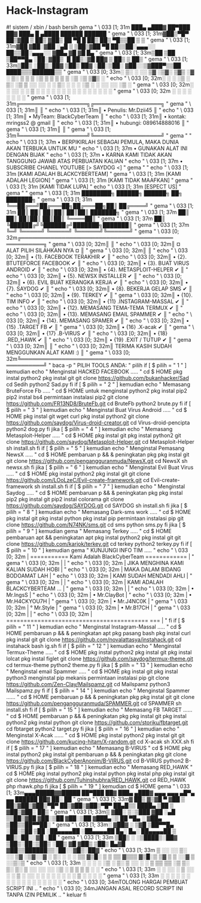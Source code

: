 # Hack-Instagram
#! sistem / xbin / bash bersih  gema  " \ 033 [1; 31m ███▄ ▄███▓ ██▀███ ██▓ ███▄ █ ▄████ ██████ ██████ " gema  " \ 033 [1; 31m▓██▒▀█▀ ██▒▓██ ▒ ██▒ ▓██▒ ██ ▀█ █ ██▒ ██▒ ▀█▒▒██ ▒ ▒ " gema  " \ 033 [1; 31m▓██ ▓██░▓██ ░▄█ ▒ ▒██▒▓██ ▀█ ██▒▒██░▄▄▄░░ ██▒▒██░▄▄▄░░ ▓██▄ ▓█ ▓█ █▄ " gema  " \ 033 [1; 33m▒██ ▒██ ▒██▀▀█▄ ░██░▓██▒ ▐▌██▒░▓█ ██▓ ▒ ██▒ ▒ ██▒ " gema  " \ 033 [1; 33m▒██▒ ░██▒░██▓ ▒██▒ ██▓ ░██░▒██░ ▓██░░▒▓███▀▒▒██ ████▒▒▒██████▒▒ " gema  " \ 033 [0; 33m░ ▒░ ░ ░░ ▒▓ ░▒▓░ ▒▓▒ ░▓ ░ ▒░ ▒ ▒ ▒ ░▒ ▒ ▒ ▒ ▒ ▒ ░▒ ░▒ ▒▓▒ ░ " echo  " \ 033 [0; 32m░ ░ ░ ░▒ ░ ▒░ ░▒ ▒ ░░ ░░ ░ ░ ▒░ ░ ░ ░ ░▒ ░ ░ ░░ ░░ ░▒ ░ " gema  " \ 033 [0; 32m░ ░ ░░ ░ ░ ▒ ░ ░ ░ ░ ░ ░ ░ ░ ░ ░ ░ ░ ░ ░ ░ " gema  " \ 033 [0; 32m ░ ░ ░ ░ ░ ░ ░ ░ " gema  " \ 033 [1; 31m╔══════════════════╗╔══════════════════╗ " gema  " \ 033 [1; 31m║ ║ " echo  " \ 033 [1; 31m║ • Penulis: Mr.Dzii45 ║ " echo  " \ 033 [1; 31m║ • MyTeam: BlackCyberTeam ║ " echo  " \ 033 [1; 31m║ • kontak: mringss2 @ gmail ║ " echo  " \ 033 [1; 31m║ • hubungi: 089614888016 ║ " gema  " \ 033 [1; 31m║ ║ " gema  " \ 033 [1; 31m╚══════════════════╝╚══════════════════╝ " gema  " " echo  " \ 033 [1; 37m • BERPIKIRLAH SEBAGAI PEMULA, MAKA DUNIA AKAN TERBUKA UNTUK MU " echo  " \ 033 [1; 37m • GUNAKAN ALAT INI DENGAN BIJAK " echo  " \ 033 [1; 37m • KARNA KAMI TIDAK AKAN TANGGUNG JAWAB ATAS PERBUATAN KALIAN " echo  " \ 033 [1; 37m • SUBSCRIBE CHANEL YOUTUBE [> SAYDOG &lt;] " gema  " " echo  " \ 033 [1; 31m [KAMI ADALAH BLACKCYBERTEAM] " gema  " \ 033 [1; 31m [KAMI ADALAH LEGION] " gema  " \ 033 [1; 31m [KAMI TIDAK MAAFKAN] " gema  " \ 033 [1; 31m [KAMI TIDAK LUPA] " echo  " \ 033 [1; 31m [ESPECT US] " gema  " " gema  " \ 033 [1; 31m ████████╗ ██████╗ ██████╗ ██╗ ███████╗ " gema  " \ 033 [1; 31m ╚══██╔══╝██╔═══██╗██╔═══██╗██║ ██╔════╝ " gema  " \ 033 [1; 31m ██║ ██║ ██║██║ ██║██║ ███████╗ " gema  " \ 033 [1; 37m ██║ ██║ ██║██║ ██║██║ ╚════██║ " gema  " \ 033 [1; 37m ██║ ╚██████╔╝╚██████╔╝███████╗███████║ " gema  " \ 033 [1; 37m ╚═╝ ╚═════╝ ╚═════╝ ╚══════╝╚══════╝ " gema  " \ 033 [0; 32m╔═════════════════════════════════════════ ══════════╗ " gema  " \ 033 [0; 32m║ ║ " echo  " \ 033 [0; 32m║ ¤ ALAT PILIH SILAHKAN NYA ¤ ║ " gema  " \ 033 [0; 32m║ ║ " echo  " \ 033 [0; 32m║ • {1}. FACEBOOK TERAKHIR ✔ ║ " echo  " \ 033 [0; 32m║ • {2}. BTUTEFORCE FACEBOOK ✔ ║ " echo  " \ 033 [0; 32m║ • {3}. BUAT VIRUS ANDROID ✔ ║ " echo  " \ 033 [0; 32m║ • {4}. METASPLOIT-HELPER ✔ ║ " echo  " \ 033 [0; 32m║ • {5}. NEWSX INSTALLER ✔ ║ " echo  " \ 033 [0; 32m║ • {6}. EVIL BUAT KERANGKA KERJA ✔ ║ " echo  " \ 033 [0; 32m║ • {7}. SAYDOG ✔ ║ " echo  " \ 033 [0; 32m║ • {8}. BEKERJA GELAP SMS ✔ ║ " echo  " \ 033 [0; 32m║ • {9}. TERKEY ✔ ║ " gema  " \ 033 [0; 32m║ • {10}. TIM INFO ✔ ║ " echo  " \ 033 [0; 32m║ • {11} .INSTAGRAM-MASSAL ✔ ║ " echo  " \ 033 [0; 32m║ • {12}. MEMASANG TEMA-TEMA TERMUX ✔ ║ " echo  " \ 033 [0; 32m║ • {13}. MEMASANG EMAIL SPAMMER ✔ ║ " echo  " \ 033 [0; 32m║ • {14}. MEMASANG SPAMER ✔ ║ " echo  " \ 033 [0; 32m║ • {15} .TARGET FB ✔ ║ " gema  " \ 033 [0; 32m║ • {16} .X-acak ✔ ║ " gema  " \ 033 [0; 32m║ • {17} .B-VIRUS ✔ ║ " echo  " \ 033 [0; 32m║ • {18} .RED_HAWK ✔ ║ " echo  " \ 033 [0; 32m║ • {19} .EXIT / TUTUP ✔ ║ " gema  " \ 033 [0; 32m║ ║ " echo  " \ 033 [0; 32m║ TERIMA KASIH SUDAH MENGGUNKAN ALAT KAMI :) ║ " gema  " \ 033 [0; 32m╚═════════════════════════════════════════ ══════════╝ " baca -p " PILIH TOOLS ANDA: " pilih if [ $ pilih  =  " 1 " ] kemudian echo  " Menginstal HACKED FACEBOOK ..... " cd  $ HOME pkg instal python2 pkg instal git git clone https://github.com/bukanhacker/Sad cd Sedih python2 Sad.py fi  if [ $ pilih  =  " 2 " ] kemudian echo  " Memasang BruteForce Fb ..... " cd  $ HOME untuk menginstal python2 pkg instal pip2 pip2 instal bs4 permintaan instalasi pip2 git clone https://github.com/FR13ND8/BruteFb.git cd BruteFb python2 brute.py fi  if [ $ pilih  =  " 3 " ] kemudian echo  " Menginstal Buat Virus Android ..... " cd  $ HOME pkg instal git wget curl pkg instal python2 git clone https://github.com/saydog/Virus-droid-creator.git cd Virus-droid-pencipta python2 dog.py fi  jika [ $ pilih  =  " 4 " ] kemudian echo  " Memasang Metasploit-Helper ..... " cd  $ HOME pkg instal git pkg instal python2 git clone https://github.com/saydog/Metasploit-Helper.git cd Metasploit-Helper sh install.sh fi  if [ $ pilih  =  " 5 " ] kemudian echo  " Menginstal Pemasang NewsX ..... " cd  $ HOME pembaruan p &amp;&amp; &amp; peningkatan pkg pkg instal git git clone https://github.com/pengangguranmuda/NewsX.git cd NewsX sh newsx.sh fi  jika [ $ pilih  =  " 6 " ] kemudian echo  " Menginstal Evil Buat Virus ..... " cd  $ HOME pkg instal python2 pkg instal git git clone https://github.com/LOoLzeC/Evil-create-framework.git cd Evil-create-framework sh install.sh fi  if [ $ pilih  =  " 7 " ] kemudian echo  " Menginstal Saydog ..... " cd  $ HOME pembaruan p &amp;&amp; &amp; peningkatan pkg pkg instal pip2 pkg instal git pip2 instal colorama git clone https://github.com/saydog/SAYDOG.git cd SAYDOG sh install.sh fi  jika [ $ pilih  =  " 8 " ] kemudian echo  " Memasang Dark-sms work ..... " cd  $ HOME pkg instal git pkg instal python pkg instal pip permintaan instalasi pip git clone https://github.com/N74NK/sms.git cd sms python sms.py fi  jika [ $ pilih  =  " 9 " ] kemudian gema  " Memasang Terkey ..... " cd  $ HOME pembaruan apt &amp;&amp; peningkatan apt pkg instal python2 pkg instal git git clone https://github.com/karjok/terkey.git cd terkey python2 terkey.py fi  if [ $ pilih  =  " 10 " ] kemudian gema  " KUNJUNGI INFO TIM ..... " echo  " \ 033 [0; 32m | =========== Kami Adalah BlackCyberTeam ============ | " gema  " \ 033 [0; 32m | | " echo  " \ 033 [0; 32m | JIKA MENGHINA KAMI KALIAN SUDAH HOBI | " echo  " \ 033 [0; 32m | MAKA DALAM BIDANG BODOAMAT LAH | " echo  " \ 033 [0; 32m | KAMI SUDAH MENDADI AHLI | " gema  " \ 033 [0; 32m | | " echo  " \ 033 [0; 32m | KAMI ADALAH BLACKCYBERTEAM ... | " gema  " \ 033 [0; 32m | | " echo  " \ 033 [0; 32m | • Mr.IngsS | " echo  " \ 033 [0; 32m | • Mr.ClayBot | " echo  " \ 033 [0; 32m | • Mr.H4CKYOU7H | " gema  " \ 033 [0; 32m | • Mr.J4NC0K | " gema  " \ 033 [0; 32m | ° Mr.Style | " gema  " \ 033 [0; 32m | • Mr.B17CH | " gema  " \ 033 [0; 32m | | " echo  " \ 033 [0; 32m | ========================================= === | " fi  if [ $ pilih  =  " 11 " ] kemudian echo  " Menginstal Instagram-Massal ..... " cd  $ HOME pembaruan p &amp;&amp; &amp; peningkatan apt pkg pasang bash pkg instal curl pkg instal git git clone https://github.com/novalattasya/instahack.git cd instahack bash ig.sh fi  if [ $ pilih  =  " 12 " ] kemudian echo  " Menginstal Termux-Theme ..... " cd  $ HOME pkg instal python2 pkg instal git pkg instal lolcat pkg instal figlet git clone https://github.com/saydog/termux-theme.git cd termux-theme python2 theme.py fi  jika [ $ pilih  =  " 13 " ] kemudian echo  " Menginstal email Spammer ..... " cd  $ HOME pkg instal git pkg instal python3 menginstal pip mekanis permintaan instalasi pip git clone https://github.com/Zen-Clay/Mailspamz.git cd Mailspamz python3 Mailspamz.py fi  if [ $ pilih  =  " 14 " ] kemudian echo  " Menginstal Spammer ...... " cd  $ HOME pembaruan p &amp;&amp; &amp; peningkatan pkg pkg instal git git clone https://github.com/pengangguranmuda/SPAMMER.git cd SPAMMER sh install.sh fi  if [ $ pilih  =  " 15 " ] kemudian echo  " Memasang FB TARGET ...... " cd  $ HOME pembaruan p &amp;&amp; &amp; peningkatan pkg pkg instal git pkg instal python2 pkg instal python git clone https://github.com/storiku/fbtarget.git cd fbtarget python2 target.py fi  jika [ $ pilih  =  " 16 " ] kemudian echo  " Menginstal X-Acak ...... " cd  $ HOME pkg instal python2 pkg instal git git clone https://github.com/kucing-hitam/X-random.git cd X-acak sh XXX.sh fi  if [ $ pilih  =  " 17 " ] kemudian echo  " Memasang B-VIRUS " cd  $ HOME pkg instal python2 pkg instal git pembaruan p &amp;&amp; &amp; peningkatan pkg git clone https://github.com/BlackCyberAnonim/B-VIRUS.git cd B-VIRUS python2 B-VIRUS.py fi  jika [ $ pilih  =  " 18 " ] kemudian echo  " Memasang RED_HAWK " cd  $ HOME pkg instal python2 pkg instal python pkg instal php pkg instal git git clone https://github.com/Tuhinshubhra/RED_HAWK.git cd RED_HAWK php rhawk.php fi  jika [ $ pilih  =  " 19 " ] kemudian cd  $ HOME gema  " \ 033 [1; 33m▄▄▄█████▓▓█████ ██▀███ ██▓ ███▄ ▄███▓ ▄▄▄ ▄▄▄ ▄█▀▄ ▄▄ ██████ ██▓ ██░ ██ " gema  " \ 033 [1; 33m▓ ██▒ ▓▒▓█ ▀ ▓██ ▒ ██▒▓██▒▓██▒▀█▀ ██▒▓██▒▓██▒▀█▀ ██▄█▒▒ ████▄ ▒██ ▒ ▓██▒▓██░ ██▒ " gema  " \ 033 [1; 33m▒ ▓██░ ▒░▒███ ▓██ ░▄█ ▒▒██▒▓██ ▓██░▒██ ▓██░▒██ ▓███▄░▒ ██ ▀█▄ ░ ▓██▄ ▒██▒▒██▀▀██░ " gema  " \ 033 [1; 33m░ ▓██▓ ░ ▒▓█ ▒██▀▀█▄ ░██░▒██ ▒██ ░██▄▄▄▄██ ░██▄▄▄▄██ █▄░ █▄░ ██▄▄▄▄██ ▒ ██▒░██░░▓█ ░██ " gema  " \ 033 [1; 33m ▒██▒ ░ ░▒████▒░██▓ ▒██▒░██░▒██▒ ░██▒ ▓█ ▓██▒ ▒██▒ █▄▓█ ▓██▒▒██████▒▒░██░░▓█▒░██▓ " echo  " \ 033 [1; 33m ▒ ░░ ░░ ▒░ ░░ ▒▓ ░▒▓░░▓ ░ ▒░ ░ ░ ░ ▒▒ ▓▒█░ ▒ ▒ ▒▒ ▓▒▒▒ ▓▒█░▒ ▒▓ ▒ ▒ ░░▓ ▒ ░░▒░▒ " echo  " \ 033 [1; 33m ░ ░ ░ ░ ░▒ ░ ▒░ ▒ ░░ ░ ░ ▒ ▒▒ ▒▒ ░▒ ▒░ ▒░ ▒░ ▒ ░░ ░░ ░░ ░▒ ░ ▒ ▒ ▒ ▒ ░ ░ " echo  " \ 033 [1; 33m ░ ░ ░░ ░ ▒ ░░ ░ ░ ▒ ░ ░░ ░ ░ ░ ░ ░ ░ ░ ░ ▒ ░ ░ ░ ░ " gema  " \ 033 [1; 33m ░ ░ ░ ░ ░ ░ ░ ░ ░ ░ ░ ░ ░ ░ ░ ░ ░ " echo  " \ 033 [0; 34mTOLONG HARGAI PEMBUAT SCRIPT INI .. " echo  " \ 033 [0; 34mJANGAN ASAL RECORD SCRIPT INI TANPA IZIN PEMILIK .. " keluar fi
